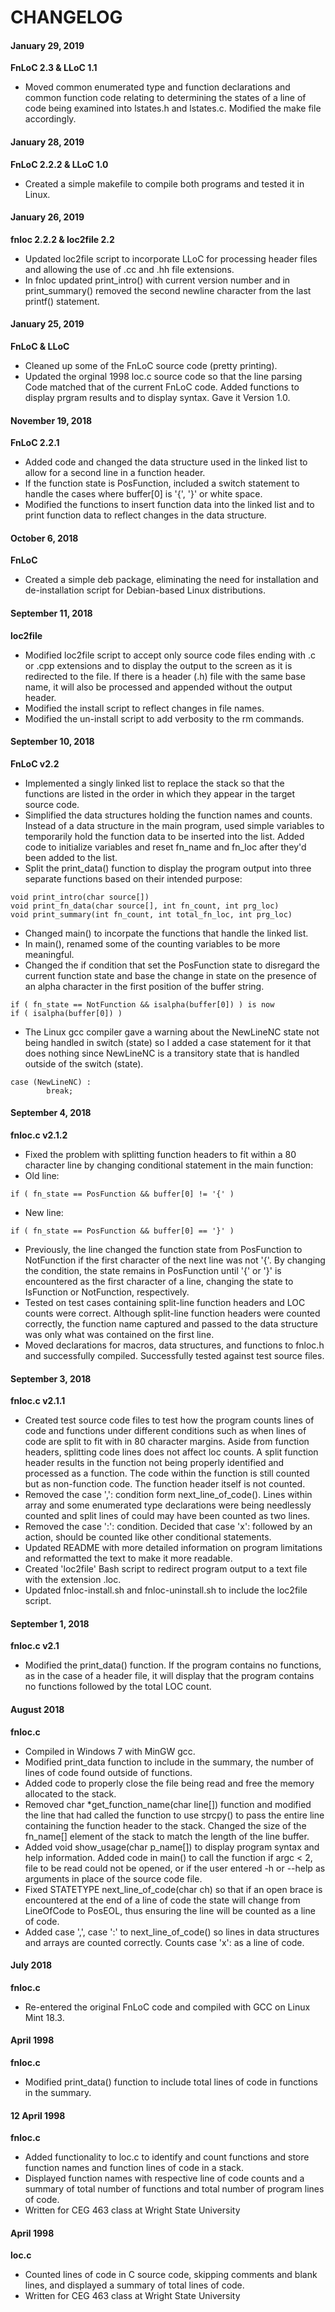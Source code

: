 # CHANGELOG

#### January 29, 2019
**FnLoC 2.3 & LLoC 1.1**

* Moved common enumerated type and function declarations and common function code relating to determining the states of a line of code being examined into lstates.h and lstates.c. Modified the make file accordingly.

#### January 28, 2019
**FnLoC 2.2.2 & LLoC 1.0**

* Created a simple makefile to compile both programs and tested it in Linux.

#### January 26, 2019
**fnloc 2.2.2 & loc2file 2.2**

* Updated loc2file script to incorporate LLoC for processing header files and allowing the use of .cc and .hh file extensions.
* In fnloc updated print_intro() with current version number and in print_summary() removed the second newline character from the last printf() statement.

#### January 25, 2019
**FnLoC & LLoC**

* Cleaned up some of the FnLoC source code (pretty printing).
* Updated the orginal 1998 loc.c source code so that the line parsing Code matched that of the current FnLoC code. Added functions to display prgram results and to display syntax. Gave it Version 1.0.

#### November 19, 2018
**FnLoC 2.2.1**

* Added code and changed the data structure used in the linked list to allow for a second line in a function header.
* If the function state is PosFunction, included a switch statement to handle the cases where buffer[0] is '{', '}' or white space.
* Modified the functions to insert function data into the linked list and to print function data to reflect changes in the data structure.

#### October 6, 2018
**FnLoC**

* Created a simple deb package, eliminating the need for installation and de-installation script for Debian-based Linux distributions.

#### September 11, 2018
**loc2file**

* Modified loc2file script to accept only source code files ending with .c or .cpp extensions and to display the output to the screen as it is redirected to the file. If there is a header (.h) file with the same base name, it will also be processed and appended without the output header.
* Modified the install script to reflect changes in file names.
* Modified the un-install script to add verbosity to the rm commands.

#### September 10, 2018
**FnLoC v2.2**

* Implemented a singly linked list to replace the stack so that the functions are listed in the order in which they appear in the target source code.
* Simplified the data structures holding the function names and counts. Instead of a data structure in the main program, used simple variables to temporarily hold the function data to be inserted into the list. Added code to initialize variables and reset fn_name and fn_loc after they'd been added to the list.
* Split the print_data() function to display the program output into three separate functions based on their intended purpose:
```
void print_intro(char source[])
void print_fn_data(char source[], int fn_count, int prg_loc)
void print_summary(int fn_count, int total_fn_loc, int prg_loc)
```
* Changed main() to incorpate the functions that handle the linked list.
* In main(), renamed some of the counting variables to be more meaningful.
* Changed the if condition that set the PosFunction state to disregard the current function state and base the change in state on the presence of an alpha character in the first position of the buffer string.
```
if ( fn_state == NotFunction && isalpha(buffer[0]) ) is now
if ( isalpha(buffer[0]) )
```
* The Linux gcc compiler gave a warning about the NewLineNC state not being handled in switch (state) so I added a case statement for it that does nothing since NewLineNC is a transitory state that is handled outside of the switch (state).
```
case (NewLineNC) :
        break;
```
#### September 4, 2018
**fnloc.c v2.1.2**

* Fixed the problem with splitting function headers to fit within a 80 character line by changing conditional statement in the main function:
 * Old line:
```
if ( fn_state == PosFunction && buffer[0] != '{' )
```
 * New line:
```
if ( fn_state == PosFunction && buffer[0] == '}' )
```
* Previously, the line changed the function state from PosFunction to NotFunction if the first character of the next line was not '{'. By changing the condition, the state remains in PosFunction until '{' or '}' is encountered as the first character of a line, changing the state to IsFunction or NotFunction, respectively.
* Tested on test cases containing split-line function headers and LOC counts were correct. Although split-line function headers were counted correctly, the function name captured and passed to the data structure was only what was contained on the first line.
* Moved declarations for macros, data structures, and functions to fnloc.h and successfully compiled. Successfully tested against test source files.

#### September 3, 2018
**fnloc.c v2.1.1**

* Created test source code files to test how the program counts lines of code and functions under different conditions such as when lines of code are split to fit with in 80 character margins. Aside from function headers, splitting code lines does not affect loc counts. A split function header results in the function not being properly identified and processed as a function. The code within the function is still counted but as non-function code. The function header itself is not counted.
* Removed the case ',': condition form next_line_of_code(). Lines within array and some enumerated type declarations were being needlessly counted and split lines of could may have been counted as two lines.
* Removed the case ':': condition. Decided that case 'x': followed by an action, should be counted like other conditional statements.
* Updated README with more detailed information on program limitations and reformatted the text to make it more readable.
* Created 'loc2file' Bash script to redirect program output to a text file with the extension .loc.
* Updated fnloc-install.sh and fnloc-uninstall.sh to include the loc2file script.

#### September 1, 2018
 **fnloc.c v2.1**

* Modified the print_data() function. If the program contains no functions, as in the case of a header file, it will display that the program contains no functions followed by the total LOC count.

#### August 2018
**fnloc.c**

* Compiled in Windows 7 with MinGW gcc.
* Modified print_data function to include in the summary, the number of lines of code found outside of functions.
* Added code to properly close the file being read and free the memory allocated to the stack.
* Removed char \*get_function_name(char line[]) function and modified the line that had called the function to use strcpy() to pass the entire line containing the function header to the stack. Changed the size of the fn_name[] element of the stack to match the length of the line buffer.
* Added void show_usage(char p_name[]) to display program syntax and help information. Added code in main() to call the function if argc < 2, file to be read could not be opened, or if the user entered -h or --help as arguments in place of the source code file.
* Fixed STATETYPE next_line_of_code(char ch) so that if an open brace is encountered at the end of a line of code the state will change from LineOfCode to PosEOL, thus ensuring the line will be counted as a line of code.
* Added case ',', case ':' to next_line_of_code() so lines in data structures and arrays are counted correctly. Counts case 'x': as a line of code.

#### July 2018
**fnloc.c**

* Re-entered the original FnLoC code and compiled with GCC on Linux Mint 18.3.

#### April 1998
**fnloc.c**

* Modified print_data() function to include total lines of code in functions in the summary.

#### 12 April 1998
**fnloc.c**

* Added functionality to loc.c to identify and count functions and store function names and function lines of code in a stack.
* Displayed function names with respective line of code counts and a summary of total number of functions and total number of program lines of code.
* Written for CEG 463 class at Wright State University

#### April 1998
**loc.c**

* Counted lines of code in C source code, skipping comments and blank lines, and displayed a summary of total lines of code.
* Written for CEG 463 class at Wright State University
